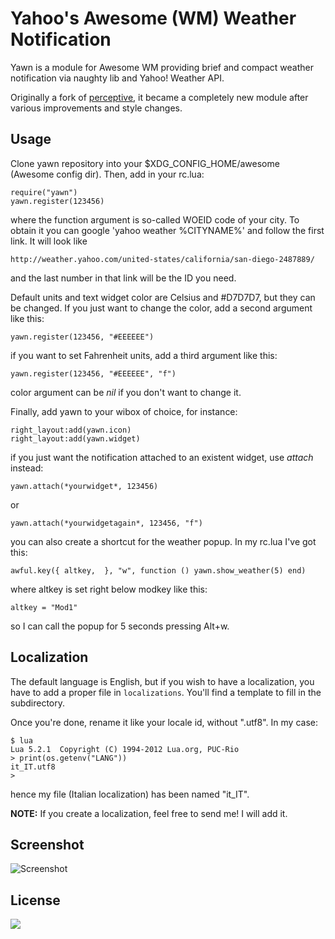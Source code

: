 Yahoo's Awesome (WM) Weather Notification
================================

Yawn is a module for Awesome WM providing brief and compact
weather notification via naughty lib and Yahoo! Weather API.

Originally a fork of <a href="https://github.com/ioga/perceptive">perceptive</a>, it became a completely new module after various improvements and style changes.

Usage
-----
Clone yawn repository into your $XDG_CONFIG_HOME/awesome (Awesome config dir).
Then, add in your rc.lua:

    require("yawn")
    yawn.register(123456)

where the function argument is so-called WOEID code of your city.
To obtain it you can google 'yahoo weather %CITYNAME%' and follow the first link.
It will look like 

    http://weather.yahoo.com/united-states/california/san-diego-2487889/

and the last number in that link will be the ID you need.

Default units and text widget color are Celsius and #D7D7D7, but they can be changed.
If you just want to change the color, add a second argument like this:

    yawn.register(123456, "#EEEEEE")

if you want to set Fahrenheit units, add a third argument like this:

    yawn.register(123456, "#EEEEEE", "f")

color argument can be *nil* if you don't want to change it.

Finally, add yawn to your wibox of choice, for instance:

    right_layout:add(yawn.icon)
    right_layout:add(yawn.widget)

if you just want the notification attached to an existent widget, use *attach* instead:

    yawn.attach(*yourwidget*, 123456)

or 

    yawn.attach(*yourwidgetagain*, 123456, "f")

you can also create a shortcut for the weather popup. In my rc.lua I've got this:

    awful.key({ altkey,  }, "w", function () yawn.show_weather(5) end) 

where altkey is set right below modkey like this:

    altkey = "Mod1"

so I can call the popup for 5 seconds pressing Alt+w.

Localization
-----
The default language is English, but if you wish to have a localization, you
have to add a proper file in ``localizations``. You'll find a
template to fill in the subdirectory. 

Once you're done, rename it like your locale id, without ".utf8". In my case:

    $ lua
    Lua 5.2.1  Copyright (C) 1994-2012 Lua.org, PUC-Rio
    > print(os.getenv("LANG"))
    it_IT.utf8
    > 

hence my file (Italian localization) has been named "it_IT".

**NOTE:** If you create a localization, feel free to send me! I will add it.

Screenshot
-----
![Screenshot][1]

[1]: http://i.imgur.com/6JtjdBF.jpg

License
-----
<a href="http://www.wtfpl.net"><img src="http://www.wtfpl.net/wp-content/uploads/2012/12/logo-220x1601.png"/></a>
